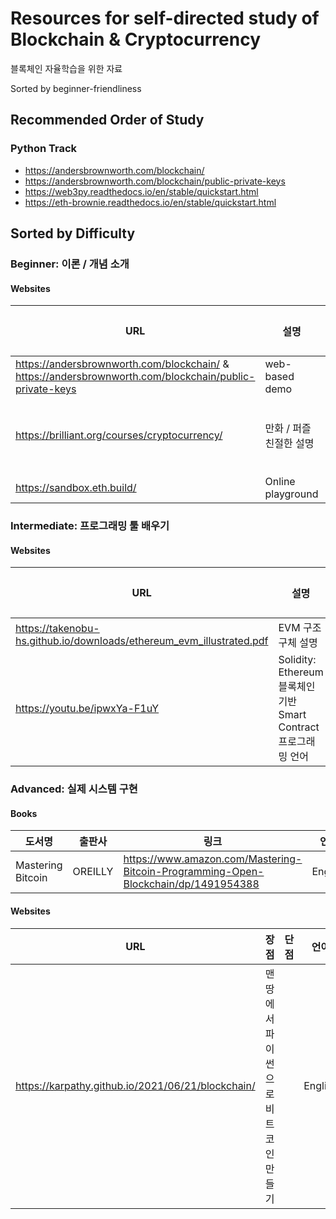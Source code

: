 # Resources for self-directed study of Blockchain & Cryptocurrency
블록체인 자율학습을 위한 자료  

Sorted by beginner-friendliness

## Recommended Order of Study

### Python Track

+ https://andersbrownworth.com/blockchain/
+ https://andersbrownworth.com/blockchain/public-private-keys
+ https://web3py.readthedocs.io/en/stable/quickstart.html
+ https://eth-brownie.readthedocs.io/en/stable/quickstart.html

## Sorted by Difficulty

### Beginner: 이론 / 개념 소개 

#### Websites 

| URL | 설명 | 장/단점| 언어 |
|---|---|---|---|
| https://andersbrownworth.com/blockchain/ & https://andersbrownworth.com/blockchain/public-private-keys | web-based demo | | Englsh |
| https://brilliant.org/courses/cryptocurrency/ | 만화 / 퍼즐 친절한 설명 | 2주후 유료 | English |
| https://sandbox.eth.build/ | Online playground | | English


### Intermediate: 프로그래밍 툴 배우기


#### Websites

| URL | 설명 | 장/단점| 언어 |
|---|---|---|---|
| https://takenobu-hs.github.io/downloads/ethereum_evm_illustrated.pdf | EVM 구조 구체 설명 | | English |
| https://youtu.be/ipwxYa-F1uY | Solidity: Ethereum 블록체인 기반 Smart Contract 프로그래밍 언어 | 무료 | English | 

### Advanced: 실제 시스템 구현 

#### Books

| 도서명 | 출판사 | 링크 | 언어 | 
|---|---|---|---|
| Mastering Bitcoin | OREILLY | https://www.amazon.com/Mastering-Bitcoin-Programming-Open-Blockchain/dp/1491954388 | English |

#### Websites 

| URL | 장점 | 단점| 언어 |
|---|---|---|---|
| https://karpathy.github.io/2021/06/21/blockchain/ | 맨땅에서 파이썬으로 비트코인 만들기|  | English |  
